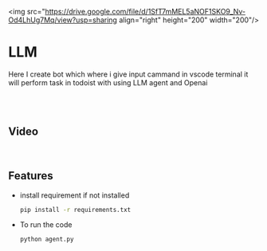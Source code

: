 <img src="https://drive.google.com/file/d/1SfT7mMEL5aNOF1SKO9_Nv-Od4LhUg7Mq/view?usp=sharing align="right" height="200" width="200"/>

# LLM
Here I create bot which where i give input cammand in vscode terminal it will  perform task in todoist with using LLM agent and Openai

<br><br>

## Video


<br>

## Features

* install requirement if not installed
  ```sh
  pip install -r requirements.txt
  ```  

* To run the code
  ```sh
  python agent.py
  ``` 
